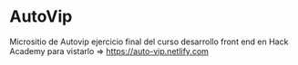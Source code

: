 # AutoVip
Micrositio de Autovip ejercicio final del curso desarrollo front end en Hack Academy 
para vistarlo => https://auto-vip.netlify.com
